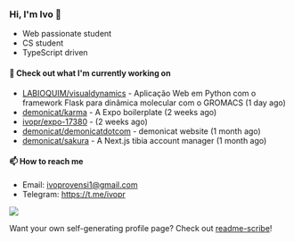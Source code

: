 ### Hi, I'm Ivo 👋

* Web passionate student
* CS student
* TypeScript driven

#### 👷 Check out what I'm currently working on

- [LABIOQUIM/visualdynamics](https://github.com/LABIOQUIM/visualdynamics) - Aplicação Web em Python com o framework Flask para dinâmica molecular com o GROMACS (1 day ago)
- [demonicat/karma](https://github.com/demonicat/karma) - A Expo boilerplate (2 weeks ago)
- [ivopr/expo-17380](https://github.com/ivopr/expo-17380) -  (2 weeks ago)
- [demonicat/demonicatdotcom](https://github.com/demonicat/demonicatdotcom) - demonicat website (1 month ago)
- [demonicat/sakura](https://github.com/demonicat/sakura) - A Next.js tibia account manager (1 month ago)

#### 📫 How to reach me

- Email: [ivoprovensi1@gmail.com](mailto://ivoprovensi1@gmail.com)
- Telegram: https://t.me/ivopr

![](https://github-readme-stats.vercel.app/api/top-langs/?username=ivopr&layout=compact&theme=react)

Want your own self-generating profile page? Check out [readme-scribe](https://github.com/muesli/readme-scribe)!
